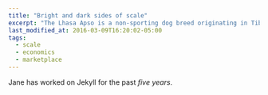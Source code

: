 ```yaml
---
title: "Bright and dark sides of scale"
excerpt: "The Lhasa Apso is a non-sporting dog breed originating in Tibet."
last_modified_at: 2016-03-09T16:20:02-05:00
tags:
  - scale
  - economics
  - marketplace
---
```


Jane has worked on Jekyll for the past _five years_.
